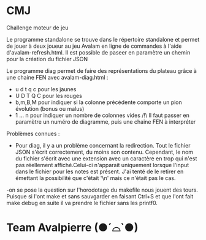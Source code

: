 # CMJ
Challenge moteur de jeu

Le programme standalone se trouve dans le répertoire standalone et permet de jouer à deux joueur au jeu Avalam en ligne de commandes à l'aide d'avalam-refresh.html. Il est possible de paseer en paramètre un chemin pour la création du fichier JSON

Le programme diag permet de faire des représentations du plateau grâce à une chaine FEN avec avalam-diag.html :
- u d t q c pour les jaunes
- U D T Q C pour les rouges
- b,m,B,M pour indiquer si la colonne précédente comporte un pion évolution (bonus ou malus) 
- 1 … n pour indiquer un nombre de colonnes vides
/!\ Il faut passer en paramètre un numéro de diagramme, puis une chaine FEN à interpréter

Problèmes connues :

- Pour diag, il y a un problème concernant la redirection. Tout le fichier JSON s'écrit correctement, du moins son contenu. Cependant, le nom du fichier s'écrit avec une extension avec un caractère en trop qui n'est pas réellement affiché.Celui-ci n'apparait uniquement lorsque l'input dans le fichier pour les notes est présent. J'ai tenté de le retirer en émettant la possibilité que c'était '\n' mais ce n'était pas le cas.

-on se pose la question sur l'horodotage du makefile nous jouent des tours. Puisque si l'ont make et sans sauvgarder
en faisant Ctrl+S et que l'ont fait make debug en suite il va prendre le fichier sans les printf0.


# Team Avalpierre (●´⌓`●)
